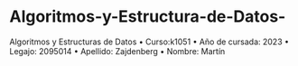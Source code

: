 # Algoritmos-y-Estructura-de-Datos-
Algoritmos y Estructuras de Datos
• Curso:k1051
• Año de cursada: 2023
• Legajo: 2095014
• Apellido: Zajdenberg
• Nombre: Martín
